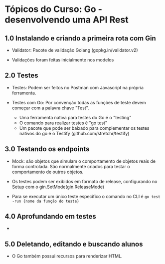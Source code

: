 # Tópicos do Curso: Go - desenvolvendo uma API Rest


## 1.0 Instalando e criando a primeira rota com Gin

- Validator: Pacote de validação Golang (gopkg.in/validator.v2)

- Validações foram feitas inicialmente nos modelos

## 2.0 Testes

- Testes: Podem ser feitos no Postman com Javascript na própria ferramenta.

- Testes com Go: Por convenção todas as funções de teste devem começar com a palavra chave "Test". 

    - Uma ferramenta nativa para testes do Go é o "testing"
    - O comando para realizar testes é "go test"
    - Um pacote que pode ser baixado para complementar os testes nativos do go é o Testify (github.com/stretchr/testify)

## 3.0 Testando os endpoints

- Mock: são objetos que simulam o comportamento de objetos reais de forma controlada. São normalmente criados para testar o comportamento de outros objetos.

- Os testes podem ser exibidos em formato de release, configurando no Setup com o gin.SetMode(gin.ReleaseMode)

- Para se executar um único teste específico o comando no CLI é `go test -run {nome da função do teste}`

## 4.0 Aprofundando em testes

- 

## 5.0 Deletando, editando e buscando alunos

- O Go também possui recursos para renderizar HTML.